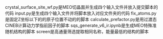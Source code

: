 crystal_surface_site_wf.py是MEO切晶面并生成四个输入文件并放入提交脚本的代码
input.py是生成四个输入文件并将脚本放入对应文件夹的代码
fix_atoms.py是固定Z坐标以下的的原子位置不动的的脚本
calculate_prefactor.py是用过渡态CINEB计算动力学指前因子的脚本
sqs_generate_v6_ir.ipynb是生成MEO特殊准随机结构的脚本
screen是高通量筛选提取相同名称，能量最低的结构的脚本
